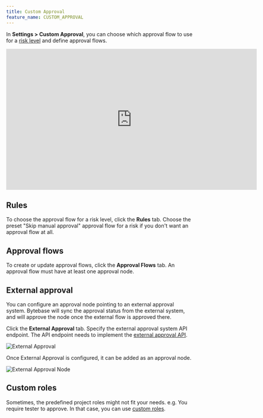 ```yaml
---
title: Custom Approval
feature_name: CUSTOM_APPROVAL
---
```


In **Settings > Custom Approval**, you can choose which approval flow to use for a [risk level](/docs/administration/risk-center) and define approval flows.

<iframe width="675" height="380" src="https://www.youtube.com/embed/K_RWlqdplZQ" title="YouTube video player" className="w-full" frameBorder="0" allow="accelerometer; autoplay; clipboard-write; encrypted-media; gyroscope; picture-in-picture" allowFullScreen></iframe>

## Rules

To choose the approval flow for a risk level, click the **Rules** tab.
Choose the preset "Skip manual approval" approval flow for a risk if you don't want an approval flow at all.

## Approval flows

To create or update approval flows, click the **Approval Flows** tab.
An approval flow must have at least one approval node.

## External approval

You can configure an approval node pointing to an external approval system. Bytebase will sync the
approval status from the external system, and will approve the node once the external flow is approved there.

Click the **External Approval** tab. Specify the external approval system API endpoint. The API endpoint needs to implement the [external approval API](/docs/api/external-approval).

![External Approval](/content/docs/administration/custom-approval/external-approval.webp)

Once External Approval is configured, it can be added as an approval node.

![External Approval Node](/content/docs/administration/custom-approval/external-approval-node.webp)

## Custom roles

Sometimes, the predefined project roles might not fit your needs. e.g. You require tester to approve.
In that case, you can use [custom roles](/docs/administration/custom-roles).
